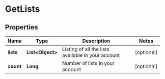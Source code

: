 
# GetLists

## Properties
Name | Type | Description | Notes
------------ | ------------- | ------------- | -------------
**lists** | **List&lt;Object&gt;** | Listing of all the lists available in your account |  [optional]
**count** | **Long** | Number of lists in your account |  [optional]



